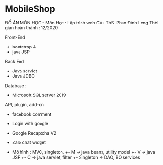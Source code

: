 # MobileShop
ĐỒ ÁN MÔN HỌC - Môn Học : Lập trình web 
GV : ThS. Phan Đình Long 
Thời gian hoàn thành : 12/2020

Front-End
- bootstrap 4
- java JSP

Back End
- Java servlet
- Java JDBC

Database : 
- Microsoft SQL server 2019 

API, plugin, add-on
- facebook comment
- Login with google
- Google Recaptcha V2
- Zalo chat widget

- Mô hình : MVC, singleton. 
+- M -> java beans, utility model
+- V -> java JSP 
+- C -> java servlet, filter
+- Singleton -> DAO, BO services




